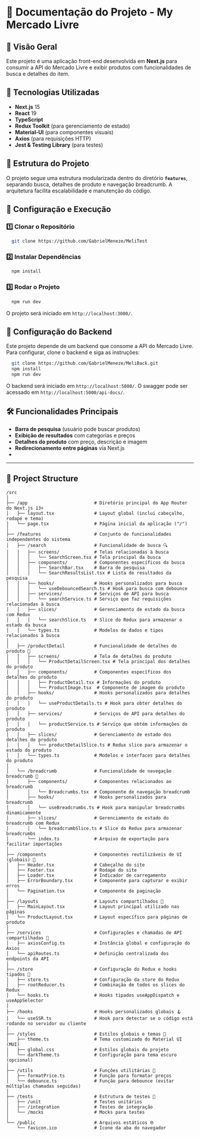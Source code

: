 # 📌 Documentação do Projeto - My Mercado Livre

## 📖 Visão Geral
Este projeto é uma aplicação front-end desenvolvida em **Next.js** para consumir a API do Mercado Livre e exibir produtos com funcionalidades de busca e detalhes do item.

## 🚀 Tecnologias Utilizadas
- **Next.js** 15
- **React** 19
- **TypeScript**
- **Redux Toolkit** (para gerenciamento de estado)
- **Material-UI** (para componentes visuais)
- **Axios** (para requisições HTTP)
- **Jest & Testing Library** (para testes)

## 📂 Estrutura do Projeto
O projeto segue uma estrutura modularizada dentro do diretório **`features`**, separando busca, detalhes de produto e navegação breadcrumb. A arquitetura facilita escalabilidade e manutenção do código.

## 🔧 Configuração e Execução

### 1️⃣ Clonar o Repositório
```sh
  git clone https://github.com/GabrielMeneze/MeliTest
```

### 2️⃣ Instalar Dependências
```sh
  npm install
```

### 3️⃣ Rodar o Projeto
```sh
  npm run dev
```
O projeto será iniciado em `http://localhost:3000/`.

## 🔗 Configuração do Backend
Este projeto depende de um backend que consome a API do Mercado Livre.
Para configurar, clone o backend e siga as instruções:
```sh
  git clone https://github.com/GabrielMeneze/MeliBack.git
  npm install
  npm run dev
```
O backend será iniciado em `http://localhost:5000/`.
O swagger pode ser acessado em `http://localhost:5000/api-docs/`.

## 🛠 Funcionalidades Principais
- **Barra de pesquisa** (usuário pode buscar produtos)
- **Exibição de resultados** com categorias e preços
- **Detalhes do produto** com preço, descrição e imagem
- **Redirecionamento entre páginas** via Next.js
- 
---

## 📂 Project Structure

```
/src
│
├── /app                         # Diretório principal do App Router do Next.js 13+
│   ├── layout.tsx               # Layout global (inclui cabeçalho, rodapé e tema)
│   └── page.tsx                 # Página inicial da aplicação ("/")
│
├── /features                    # Conjunto de funcionalidades independentes do sistema
│   ├── /search                  # Funcionalidade de busca 🔍
│   │   ├── screens/             # Telas relacionadas à busca
│   │   │   └── SearchScreen.tsx # Tela principal da busca
│   │   ├── components/          # Componentes específicos da busca
│   │   │   ├── SearchBar.tsx    # Barra de pesquisa
│   │   │   └── SearchResultsList.tsx # Lista de resultados da pesquisa
│   │   ├── hooks/               # Hooks personalizados para busca
│   │   │   └── useDebouncedSearch.ts # Hook para busca com debounce
│   │   ├── services/            # Serviços de API para busca
│   │   │   └── searchService.ts # Serviço que faz requisições relacionadas à busca
│   │   ├── slices/              # Gerenciamento de estado da busca com Redux
│   │   │   └── searchSlice.ts   # Slice do Redux para armazenar o estado da busca
│   │   └── types.ts             # Modelos de dados e tipos relacionados à busca
│
│   ├── /productDetail           # Funcionalidade de detalhes do produto 🛒
│   │   ├── screens/             # Tela de detalhes do produto
│   │   │   └── ProductDetailScreen.tsx # Tela principal dos detalhes do produto
│   │   ├── components/          # Componentes específicos dos detalhes do produto
│   │   │   ├── ProductDetail.tsx # Informações do produto
│   │   │   └── ProductImage.tsx  # Componente de imagem do produto
│   │   ├── hooks/               # Hooks personalizados para detalhes do produto
│   │   │   └── useProductDetails.ts # Hook para obter detalhes do produto
│   │   ├── services/            # Serviços de API para detalhes do produto
│   │   │   └── productService.ts # Serviço que obtém informações do produto
│   │   ├── slices/              # Gerenciamento de estado dos detalhes do produto
│   │   │   └── productDetailSlice.ts # Redux slice para armazenar o estado do produto
│   │   └── types.ts             # Modelos e interfaces para detalhes do produto
│
│   └── /breadcrumb              # Funcionalidade de navegação breadcrumb 🔗
│       ├── components/          # Componentes relacionados ao breadcrumb
│       │   └── Breadcrumbs.tsx  # Componente de navegação breadcrumb
│       ├── hooks/               # Hooks personalizados para breadcrumb
│       │   └── useBreadcrumbs.ts # Hook para manipular breadcrumbs dinamicamente
│       ├── slices/              # Gerenciamento de estado do breadcrumb com Redux
│       │   └── breadcrumbSlice.ts # Slice do Redux para armazenar breadcrumbs
│       └── index.ts             # Arquivo de exportação para facilitar importações
│
├── /components                  # Componentes reutilizáveis de UI (globais) 🧩
│   ├── Header.tsx               # Cabeçalho do site
│   ├── Footer.tsx               # Rodapé do site
│   ├── Loader.tsx               # Indicador de carregamento
│   ├── ErrorBoundary.tsx        # Componente para capturar e exibir erros
│   └── Pagination.tsx           # Componente de paginação
│
├── /layouts                     # Layouts compartilhados 📐
│   ├── MainLayout.tsx           # Layout principal utilizado nas páginas
│   └── ProductLayout.tsx        # Layout específico para páginas de produto
│
├── /services                    # Configurações e chamadas de API compartilhadas 🌊
│   ├── axiosConfig.ts           # Instância global e configuração do Axios
│   └── apiRoutes.ts             # Definição centralizada dos endpoints da API
│
├── /store                       # Configuração do Redux e hooks tipados 🏪
│   ├── store.ts                 # Configuração da store do Redux
│   ├── rootReducer.ts           # Combinação de todos os slices do Redux
│   └── hooks.ts                 # Hooks tipados useAppDispatch e useAppSelector
│
├── /hooks                       # Hooks personalizados globais 🪝
│   └── useSSR.ts                # Hook para detectar se o código está rodando no servidor ou cliente
│
├── /styles                      # Estilos globais e temas 🎨
│   ├── theme.ts                 # Tema customizado do Material UI (MUI)
│   ├── global.css               # Estilos globais do projeto
│   └── darkTheme.ts             # Configuração para tema escuro (opcional)
│
├── /utils                       # Funções utilitárias 🔧
│   ├── formatPrice.ts           # Função para formatar preços
│   └── debounce.ts              # Função para debounce (evitar múltiplas chamadas seguidas)
│
├── /tests                       # Estrutura de testes 🧪
│   ├── /unit                    # Testes unitários
│   ├── /integration             # Testes de integração
│   └── /mocks                   # Mocks para testes
│
└── /public                      # Arquivos estáticos 🌐
    └── favicon.ico              # Ícone da aba do navegador
```
